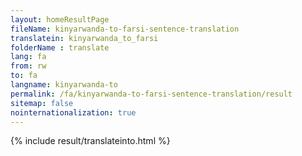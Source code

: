 ```yaml
---
layout: homeResultPage
fileName: kinyarwanda-to-farsi-sentence-translation
translatein: kinyarwanda_to_farsi
folderName : translate
lang: fa
from: rw
to: fa
langname: kinyarwanda-to
permalink: /fa/kinyarwanda-to-farsi-sentence-translation/result
sitemap: false
nointernationalization: true
---
```

{% include result/translateinto.html %}

<script src="/js/result/translation.js" data-foldername="{{page.folderName}}" data-lang="{{page.lang}}"></script>

